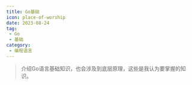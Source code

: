 ```yaml
---
title: Go基础
icon: place-of-worship
date: 2023-08-24
tag:
 - Go
 - 基础
category:
 - 编程语言
---
```


> 介绍Go语言基础知识，也会涉及到底层原理，这些是我认为要掌握的知识。

<Catalog />